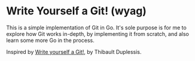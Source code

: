 # Write Yourself a Git! (wyag)

This is a simple implementation of Git in Go. It's sole purpose is for me to explore how Git works in-depth, by implementing it from scratch, and also learn some more Go in the process.

Inspired by [Write yourself a Git!](https://wyag.thb.lt/), by Thibault Duplessis.
